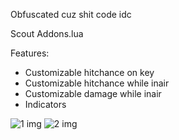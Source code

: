 Obfuscated cuz shit code idc

Scout Addons.lua

Features:
 - Customizable hitchance on key
 - Customizable hitchance while inair
 - Customizable damage while inair
 - Indicators

![1 img](https://i.imgur.com/RQL5HZR.png) ![2 img](https://i.imgur.com/m4iFAs9.png)

